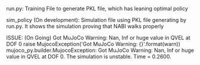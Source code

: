 run.py: Training File to generate PKL file, which has leaning optimal policy

sim_policy (On development): Simulation file using PKL file generating by run.py. It shows the simulation proving that NABI walks properly


ISSUE: (On Going)
Got MuJoCo Warning: Nan, Inf or huge value in QVEL at DOF 0
raise MujocoException('Got MuJoCo Warning: {}'.format(warn))
mujoco_py.builder.MujocoException: Got MuJoCo Warning: Nan, Inf or huge value in QVEL at DOF 0. The simulation is unstable. Time = 0.2600.

